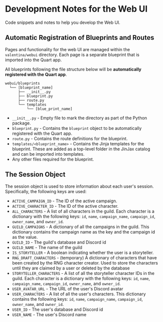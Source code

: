 # Development Notes for the Web UI

Code snippets and notes to help you develop the Web UI.

## Automatic Registration of Blueprints and Routes

Pages and functionality for the web UI are managed within the `valentina/webui` directory. Each page is a separate blueprint that is imported into the Quart app.

All blueprints following the file structure below will be **automatically registered with the Quart app**.

```
webui/blueprints
  └── [blueprint_name]
      ├── __init__.py
      ├── blueprint.py
      ├── route.py
      └── templates
          └── [blue_print_name]
```

-   `__init__.py` - Empty file to mark the directory as part of the Python package.
-   `blueprint.py` - Contains the `blueprint` object to be automatically registered with the Quart app.
-   `route.py` - Contains the route definitions for the blueprint.
-   `templates/<blueprint_name>` - Contains the Jinja templates for the blueprint. These are added as a top-level folder in the JinJax catalog and can be imported into templates.
-   Any other files required for the blueprint.

## The Session Object

The session object is used to store information about each user's session. Specifically, the following keys are used:

-   `ACTIVE_CAMPAIGN_ID` - The ID of the active campaign.
-   `ACTIVE_CHARACTER_ID` - The ID of the active character.
-   `ALL_CHARACTERS` - A list of all characters in the guild. Each character is a dictionary with the following keys: `id`, `name`, `campaign_name`, `campaign_id`, `owner_name`, and `owner_id`.
-   `GUILD_CAMPAIGNS` - A dictionary of all the campaigns in the guild. This dictionary contains the campaign name as the key and the campaign id as the value.
-   `GUILD_ID` - The guild's database and Discord id
-   `GUILD_NAME` - The name of the guild
-   `IS_STORYTELLER` - A boolean indicating whether the user is a storyteller.
-   `RNG_DRAFT_CHARACTERS` - (temporary) A dictionary of characters that have been created by the RNG character creator. Used to store the characters until they are claimed by a user or deleted by the database
-   `STORYTELLER_CHARACTERS` - A list of all the storyteller character IDs in the guild. Each character is a dictionary with the following keys: `id`, `name`, `campaign_name`, `campaign_id`, `owner_name`, and `owner_id`.
-   `USER_AVATAR_URL` - The URL of the user's Discord avatar
-   `USER_CHARACTERS` - A list of all the user's characters. This dictionary contains the following keys: `id`, `name`, `campaign_name`, `campaign_id`, `owner_name`, and `owner_id`.
-   `USER_ID` - The user's database and Discord id
-   `USER_NAME` - The user's Discord name

